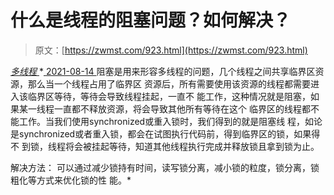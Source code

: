 <!--yml
category: 未分类
date: 0001-01-01 00:00:00
--->

# 什么是线程的阻塞问题？如何解决？

> 原文：[https://zwmst.com/923.html](https://zwmst.com/923.html)

   [ *多线程* ](https://zwmst.com/%e5%a4%9a%e7%ba%bf%e7%a8%8b)*[ <time datetime="2021-08-14T09:35:10+08:00"> 2021-08-14 </time> ](https://zwmst.com/923.html)  阻塞是用来形容多线程的问题，几个线程之间共享临界区资源，那么当一个线程占用了临界区 资源后，所有需要使用该资源的线程都需要进入该临界区等待，等待会导致线程挂起，一直不 能工作，这种情况就是阻塞，如果某一线程一直都不释放资源，将会导致其他所有等待在这个 临界区的线程都不能工作。当我们使用synchronized或重入锁时，我们得到的就是阻塞线 程，如论是synchronized或者重入锁，都会在试图执行代码前，得到临界区的锁，如果得不 到锁，线程将会被挂起等待，知道其他线程执行完成并释放锁且拿到锁为止。

解决方法： 可以通过减少锁持有时间，读写锁分离，减小锁的粒度，锁分离，锁粗化等方式来优化锁的性 能。*